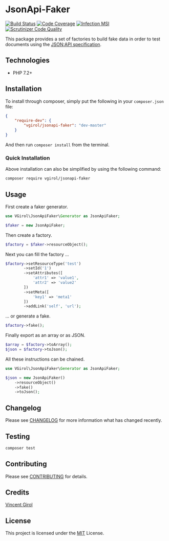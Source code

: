 # JsonApi-Faker

[![Build Status](https://travis-ci.org/VGirol/JsonApi-Faker.svg?branch=master)](https://travis-ci.org/VGirol/JsonApi-Faker)
[![Code Coverage](https://scrutinizer-ci.com/g/VGirol/JsonApi-Faker/badges/coverage.png?b=master)](https://scrutinizer-ci.com/g/VGirol/JsonApi-Faker/?branch=master)
[![Infection MSI](https://badge.stryker-mutator.io/github.com/VGirol/JsonApi-Faker/master)](https://infection.github.io)
[![Scrutinizer Code Quality](https://scrutinizer-ci.com/g/VGirol/JsonApi-Faker/badges/quality-score.png?b=master)](https://scrutinizer-ci.com/g/VGirol/JsonApi-Faker/?branch=master)

This package provides a set of factories to build fake data in order to test documents using the [JSON:API specification](https://jsonapi.org/).

## Technologies

- PHP 7.2+

## Installation

To install through composer, simply put the following in your `composer.json` file:

```json
{
    "require-dev": {
        "vgirol/jsonapi-faker": "dev-master"
    }
}
```

And then run `composer install` from the terminal.

### Quick Installation

Above installation can also be simplified by using the following command:

```sh
composer require vgirol/jsonapi-faker
```

## Usage

First create a faker generator.

```php
use VGirol\JsonApiFaker\Generator as JsonApiFaker;

$faker = new JsonApiFaker;
```

Then create a factory.

```php
$factory = $faker->resourceObject();
```

Next you can fill the factory ...

```php
$factory->setResourceType('test')
        ->setId('1')
        ->setAttributes([
            'attr1' => 'value1',
            'attr2' => 'value2'
        ])
        ->setMeta([
            'key1' => 'meta1'
        ])
        ->addLink('self', 'url');
```

... or generate a fake.

```php
$factory->fake();
```

Finally export as an array or as JSON.

```php
$array = $factory->toArray();
$json = $factory->toJson();
```

All these instructions can be chained.

```php
use VGirol\JsonApiFaker\Generator as JsonApiFaker;

$json = new JsonApiFaker()
    ->resourceObject()
    ->fake()
    ->toJson();
```

## Changelog

Please see [CHANGELOG](CHANGELOG.md) for more information what has changed recently.

## Testing

```sh
composer test
```

## Contributing

Please see [CONTRIBUTING](CONTRIBUTING.md) for details.

## Credits

[Vincent Girol](mailto:vincent@girol.fr)

## License

This project is licensed under the [MIT](https://choosealicense.com/licenses/mit/) License.
